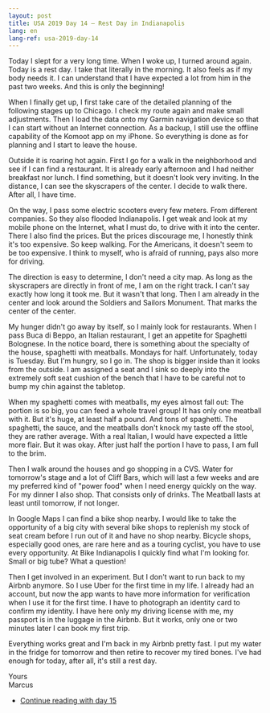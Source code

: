 ```yaml
---
layout: post
title: USA 2019 Day 14 — Rest Day in Indianapolis
lang: en
lang-ref: usa-2019-day-14
---
```


Today I slept for a very long time. When I woke up, I turned around again. Today is a rest day. I take that literally in the morning. It also feels as if my body needs it. I can understand that I have expected a lot from him in the past two weeks. And this is only the beginning!

When I finally get up, I first take care of the detailed planning of the following stages up to Chicago. I check my route again and make small adjustments. Then I load the data onto my Garmin navigation device so that I can start without an Internet connection. As a backup, I still use the offline capability of the Komoot app on my iPhone. So everything is done as for planning and I start to leave the house.

Outside it is roaring hot again. First I go for a walk in the neighborhood and see if I can find a restaurant. It is already early afternoon and I had neither breakfast nor lunch. I find something, but it doesn't look very inviting. In the distance, I can see the skyscrapers of the center. I decide to walk there. After all, I have time.

On the way, I pass some electric scooters every few meters. From different companies. So they also flooded Indianapolis. I get weak and look at my mobile phone on the Internet, what I must do, to drive with it into the center. There I also find the prices. But the prices discourage me, I honestly think it's too expensive. So keep walking. For the Americans, it doesn't seem to be too expensive. I think to myself, who is afraid of running, pays also more for driving.

The direction is easy to determine, I don't need a city map. As long as the skyscrapers are directly in front of me, I am on the right track. I can't say exactly how long it took me. But it wasn't that long. Then I am already in the center and look around the Soldiers and Sailors Monument. That marks the center of the center.

My hunger didn't go away by itself, so I mainly look for restaurants. When I pass Buca di Beppo, an Italian restaurant, I get an appetite for Spaghetti Bolognese. In the notice board, there is something about the specialty of the house, spaghetti with meatballs. Mondays for half. Unfortunately, today is Tuesday. But I'm hungry, so I go in. The shop is bigger inside than it looks from the outside. I am assigned a seat and I sink so deeply into the extremely soft seat cushion of the bench that I have to be careful not to bump my chin against the tabletop.

When my spaghetti comes with meatballs, my eyes almost fall out: The portion is so big, you can feed a whole travel group! It has only one meatball with it. But it's huge, at least half a pound. And tons of spaghetti. The spaghetti, the sauce, and the meatballs don't knock my taste off the stool, they are rather average. With a real Italian, I would have expected a little more flair. But it was okay. After just half the portion I have to pass, I am full to the brim.

Then I walk around the houses and go shopping in a CVS. Water for tomorrow's stage and a lot of Cliff Bars, which will last a few weeks and are my preferred kind of "power food" when I need energy quickly on the way. For my dinner I also shop. That consists only of drinks. The Meatball lasts at least until tomorrow, if not longer.

In Google Maps I can find a bike shop nearby. I would like to take the opportunity of a big city with several bike shops to replenish my stock of seat cream before I run out of it and have no shop nearby. Bicycle shops, especially good ones, are rare here and as a touring cyclist, you have to use every opportunity. At Bike Indianapolis I quickly find what I'm looking for. Small or big tube? What a question!

Then I get involved in an experiment. But I don't want to run back to my Airbnb anymore. So I use Uber for the first time in my life. I already had an account, but now the app wants to have more information for verification when I use it for the first time. I have to photograph an identity card to confirm my identity. I have here only my driving license with me, my passport is in the luggage in the Airbnb. But it works, only one or two minutes later I can book my first trip.

Everything works great and I'm back in my Airbnb pretty fast. I put my water in the fridge for tomorrow and then retire to recover my tired bones. I've had enough for today, after all, it's still a rest day.

Yours  
Marcus

- [Continue reading with day 15](/en/2019/08/28/USA-2019-Day-15/)
